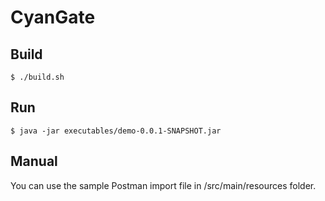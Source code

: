 # CyanGate

## Build

```
$ ./build.sh
```

## Run

```
$ java -jar executables/demo-0.0.1-SNAPSHOT.jar
```

## Manual

You can use the sample Postman import file in /src/main/resources folder.
